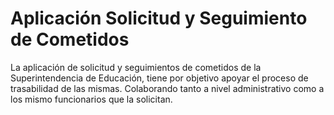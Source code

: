# Aplicación Solicitud y Seguimiento de Cometidos

La aplicación de solicitud y seguimientos de cometidos de la Superintendencia de Educación, tiene por
objetivo apoyar el proceso de trasabilidad de las mismas. Colaborando tanto a nivel administrativo como a los 
mismo funcionarios que la solicitan.
